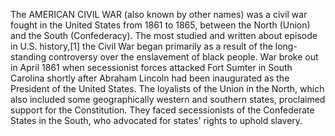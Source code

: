 The AMERICAN CIVIL WAR (also known by other names) was a civil war fought in the United States from 1861 to 1865, between the North (Union) and the South (Confederacy). The most studied and written about episode in U.S. history,[1] the Civil War began primarily as a result of the long-standing controversy over the enslavement of black people. War broke out in April 1861 when secessionist forces attacked Fort Sumter in South Carolina shortly after Abraham Lincoln had been inaugurated as the President of the United States. The loyalists of the Union in the North, which also included some geographically western and southern states, proclaimed support for the Constitution. They faced secessionists of the Confederate States in the South, who advocated for states' rights to uphold slavery.
